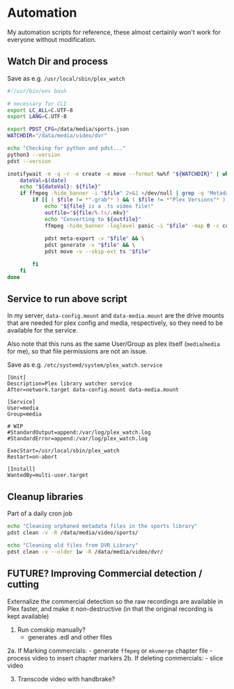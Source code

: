 # Automation

My automation scripts for reference, these almost certainly won't work for everyone without modification.

## Watch Dir and process

Save as e.g. `/usr/local/sbin/plex_watch`

```bash
#!/usr/bin/env bash

# necessary for CLI
export LC_ALL=C.UTF-8
export LANG=C.UTF-8

export PDST_CFG=/data/media/sports.json
WATCHDIR="/data/media/video/dvr"

echo "Checking for python and pdst..."
python3 --version
pdst --version

inotifywait -m -q -r -e create -e move --format %w%f "${WATCHDIR}" | while IFS= read -r file; do
    dateVal=$(date)
    echo "${dateVal}: ${file}"
    if ffmpeg -hide_banner -i "$file" 2>&1 >/dev/null | grep -q 'Metadata'; then
        if [[ ( $file != *".grab"* ) && ( $file != *"Plex Versions"* ) && ( $file == *".ts" ) ]]; then
            echo "${file} is a .ts video file!"
            outfile="${file/%.ts/.mkv}"
            echo "Converting to ${outfile}"
            ffmpeg -hide_banner -loglevel panic -i "$file" -map 0 -c copy -y "$outfile" &>/dev/null
            
            pdst meta-export -v "$file" && \
            pdst generate -v "$file" && \
            pdst move -v --skip-ext ts "$file"

        fi
    fi
done
```

## Service to run above script

In my server, `data-config.mount` and `data-media.mount` are the drive mounts that are needed for 
plex config and media, respectively, so they need to be available for the service.

Also note that this runs as the same User/Group as plex itself (`media`/`media` for me), so that file permissions 
are not an issue. 

Save as e.g. `/etc/systemd/system/plex_watch.service`

```
[Unit]
Description=Plex library watcher service
After=network.target data-config.mount data-media.mount

[Service]
User=media
Group=media

# WIP
#StandardOutput=append:/var/log/plex_watch.log
#StandardError=append:/var/log/plex_watch.log

ExecStart=/usr/local/sbin/plex_watch
Restart=on-abort

[Install]
WantedBy=multi-user.target
```

## Cleanup libraries

Part of a daily cron job

```bash
echo "Cleaning orphaned metadata files in the sports library"
pdst clean -v -R /data/media/video/sports/

echo "Cleaning old files from DVR Library"
pdst clean -v --older 1w -R /data/media/video/dvr/
```

## FUTURE? Improving Commercial detection / cutting

Externalize the commercial detection so the raw recordings are available in Plex faster, and make 
it non-destructive (in that the original recording is kept available)

1. Run comskip manually?
    - generates .edl and other files
    
2a. If Marking commercials:
    - generate `ffmpeg` or `mkvmerge` chapter file
    - process video to insert chapter markers
2b. If deleting commercials:
    - slice video
    
3. Transcode video with handbrake?
